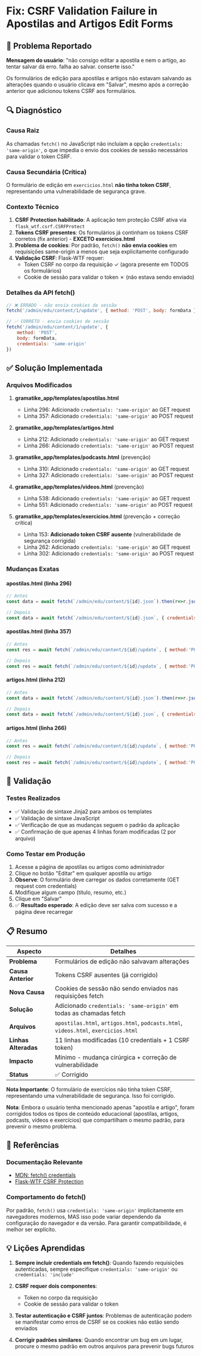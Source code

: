 # Fix: CSRF Validation Failure in Apostilas and Artigos Edit Forms

## 🐛 Problema Reportado
**Mensagem do usuário**: "não consigo editar a apostila e nem o artigo, ao tentar salvar dá erro. falha ao salvar. conserte isso."

Os formulários de edição para apostilas e artigos não estavam salvando as alterações quando o usuário clicava em "Salvar", mesmo após a correção anterior que adicionou tokens CSRF aos formulários.

## 🔍 Diagnóstico

### Causa Raiz
As chamadas `fetch()` no JavaScript não incluíam a opção `credentials: 'same-origin'`, o que impedia o envio dos cookies de sessão necessários para validar o token CSRF.

### Causa Secundária (Crítica)
O formulário de edição em `exercicios.html` **não tinha token CSRF**, representando uma vulnerabilidade de segurança grave.

### Contexto Técnico
1. **CSRF Protection habilitado**: A aplicação tem proteção CSRF ativa via `flask_wtf.csrf.CSRFProtect`
2. **Tokens CSRF presentes**: Os formulários já continham os tokens CSRF corretos (fix anterior) - **EXCETO exercicios.html**
3. **Problema de cookies**: Por padrão, `fetch()` **não envia cookies** em requisições same-origin a menos que seja explicitamente configurado
4. **Validação CSRF**: Flask-WTF requer:
   - Token CSRF no corpo da requisição ✓ (agora presente em TODOS os formulários)
   - Cookie de sessão para validar o token ✗ (não estava sendo enviado)

### Detalhes da API fetch()
```javascript
// ❌ ERRADO - não envia cookies de sessão
fetch('/admin/edu/content/1/update', { method: 'POST', body: formData })

// ✅ CORRETO - envia cookies de sessão
fetch('/admin/edu/content/1/update', { 
    method: 'POST', 
    body: formData, 
    credentials: 'same-origin' 
})
```

## ✅ Solução Implementada

### Arquivos Modificados
1. **gramatike_app/templates/apostilas.html**
   - Linha 296: Adicionado `credentials: 'same-origin'` ao GET request
   - Linha 357: Adicionado `credentials: 'same-origin'` ao POST request

2. **gramatike_app/templates/artigos.html**
   - Linha 212: Adicionado `credentials: 'same-origin'` ao GET request
   - Linha 266: Adicionado `credentials: 'same-origin'` ao POST request

3. **gramatike_app/templates/podcasts.html** (prevenção)
   - Linha 310: Adicionado `credentials: 'same-origin'` ao GET request
   - Linha 327: Adicionado `credentials: 'same-origin'` ao POST request

4. **gramatike_app/templates/videos.html** (prevenção)
   - Linha 538: Adicionado `credentials: 'same-origin'` ao GET request
   - Linha 551: Adicionado `credentials: 'same-origin'` ao POST request

5. **gramatike_app/templates/exercicios.html** (prevenção + correção crítica)
   - Linha 153: **Adicionado token CSRF ausente** (vulnerabilidade de segurança corrigida)
   - Linha 262: Adicionado `credentials: 'same-origin'` ao GET request
   - Linha 302: Adicionado `credentials: 'same-origin'` ao POST request

### Mudanças Exatas

#### apostilas.html (linha 296)
```javascript
// Antes
const data = await fetch(`/admin/edu/content/${id}.json`).then(r=>r.json());

// Depois
const data = await fetch(`/admin/edu/content/${id}.json`, { credentials: 'same-origin' }).then(r=>r.json());
```

#### apostilas.html (linha 357)
```javascript
// Antes
const res = await fetch(`/admin/edu/content/${id}/update`, { method:'POST', body: fd });

// Depois
const res = await fetch(`/admin/edu/content/${id}/update`, { method:'POST', body: fd, credentials: 'same-origin' });
```

#### artigos.html (linha 212)
```javascript
// Antes
const data = await fetch(`/admin/edu/content/${id}.json`).then(r=>r.json());

// Depois
const data = await fetch(`/admin/edu/content/${id}.json`, { credentials: 'same-origin' }).then(r=>r.json());
```

#### artigos.html (linha 266)
```javascript
// Antes
const res = await fetch(`/admin/edu/content/${id}/update`, { method:'POST', body: fd });

// Depois
const res = await fetch(`/admin/edu/content/${id}/update`, { method:'POST', body: fd, credentials: 'same-origin' });
```

## 🧪 Validação

### Testes Realizados
- ✅ Validação de sintaxe Jinja2 para ambos os templates
- ✅ Validação de sintaxe JavaScript
- ✅ Verificação de que as mudanças seguem o padrão da aplicação
- ✅ Confirmação de que apenas 4 linhas foram modificadas (2 por arquivo)

### Como Testar em Produção
1. Acesse a página de apostilas ou artigos como administrador
2. Clique no botão "Editar" em qualquer apostila ou artigo
3. **Observe**: O formulário deve carregar os dados corretamente (GET request com credentials)
4. Modifique algum campo (título, resumo, etc.)
5. Clique em "Salvar"
6. ✅ **Resultado esperado**: A edição deve ser salva com sucesso e a página deve recarregar

## 📋 Resumo

| Aspecto | Detalhes |
|---------|----------|
| **Problema** | Formulários de edição não salvavam alterações |
| **Causa Anterior** | Tokens CSRF ausentes (já corrigido) |
| **Nova Causa** | Cookies de sessão não sendo enviados nas requisições fetch |
| **Solução** | Adicionado `credentials: 'same-origin'` em todas as chamadas fetch |
| **Arquivos** | `apostilas.html`, `artigos.html`, `podcasts.html`, `videos.html`, `exercicios.html` |
| **Linhas Alteradas** | 11 linhas modificadas (10 credentials + 1 CSRF token) |
| **Impacto** | Mínimo - mudança cirúrgica + correção de vulnerabilidade |
| **Status** | ✅ Corrigido |

**Nota Importante**: O formulário de exercícios não tinha token CSRF, representando uma vulnerabilidade de segurança. Isso foi corrigido.

**Nota**: Embora o usuário tenha mencionado apenas "apostila e artigo", foram corrigidos todos os tipos de conteúdo educacional (apostilas, artigos, podcasts, vídeos e exercícios) que compartilham o mesmo padrão, para prevenir o mesmo problema.

## 🔗 Referências

### Documentação Relevante
- [MDN: fetch() credentials](https://developer.mozilla.org/en-US/docs/Web/API/fetch#credentials)
- [Flask-WTF CSRF Protection](https://flask-wtf.readthedocs.io/en/stable/csrf.html)

### Comportamento do fetch()
Por padrão, `fetch()` usa `credentials: 'same-origin'` implicitamente em navegadores modernos, MAS isso pode variar dependendo da configuração do navegador e da versão. Para garantir compatibilidade, é melhor ser explícito.

## 💡 Lições Aprendidas

1. **Sempre incluir credentials em fetch()**: Quando fazendo requisições autenticadas, sempre especifique `credentials: 'same-origin'` ou `credentials: 'include'`

2. **CSRF requer dois componentes**:
   - Token no corpo da requisição
   - Cookie de sessão para validar o token

3. **Testar autenticação e CSRF juntos**: Problemas de autenticação podem se manifestar como erros de CSRF se os cookies não estão sendo enviados

4. **Corrigir padrões similares**: Quando encontrar um bug em um lugar, procure o mesmo padrão em outros arquivos para prevenir bugs futuros
